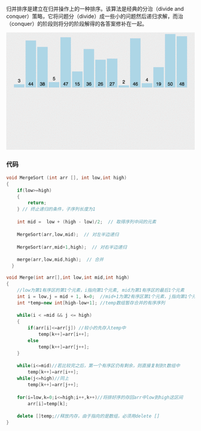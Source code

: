 归并排序是建立在归并操作上的一种排序。该算法是经典的分治（divide and conquer）策略，它将问题分（divide）成一些小的问题然后递归求解，而治（conquer）的阶段则将分的阶段解得的各答案修补在一起。



![img](../../img/v2-cdda3f11c6efbc01577f5c29a9066772_b.webp)



### 代码

```c++
void MergeSort (int arr [], int low,int high) 
{
    if(low>=high) 
    { 
        return;
    } // 终止递归的条件，子序列长度为1
    
    int mid =  low + (high - low)/2;  // 取得序列中间的元素
    
    MergeSort(arr,low,mid);  // 对左半边递归
    
    MergeSort(arr,mid+1,high);  // 对右半边递归
    
    merge(arr,low,mid,high);  // 合并
  }
```

```c++
void Merge(int arr[],int low,int mid,int high)
{
    //low为第1有序区的第1个元素，i指向第1个元素, mid为第1有序区的最后1个元素
    int i = low,j = mid + 1, k=0;  //mid+1为第2有序区第1个元素，j指向第1个元素
    int *temp=new int[high-low+1]; //temp数组暂存合并的有序序列
    
    while(i < =mid && j <= high) 
    {
        if(arr[i]<=arr[j]) //较小的先存入temp中
            temp[k++]=arr[i++];
        else
            temp[k++]=arr[j++];
    }
    
    while(i<=mid)//若比较完之后，第一个有序区仍有剩余，则直接复制到t数组中
        temp[k++]=arr[i++];
    while(j<=high)//同上
        temp[k++]=arr[j++];
    
    for(i=low,k=0;i<=high;i++,k++)//将排好序的存回arr中low到high这区间
		arr[i]=temp[k];
    
    delete []temp;//释放内存，由于指向的是数组，必须用delete []
}
```

